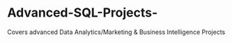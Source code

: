 # Advanced-SQL-Projects-
Covers advanced Data Analytics/Marketing &amp; Business Intelligence Projects
